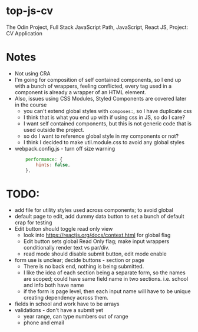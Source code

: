 # top-js-cv
The Odin Project, Full Stack JavaScript Path, JavaScript, React JS, Project: CV Application

# Notes
- Not using CRA
- I'm going for composition of self contained components, so I end up with a bunch of wrappers, feeling conflicted, every tag used in a component is already a wrapper of an HTML element.
- Also, issues using CSS Modules, Styled Components are covered later in the course
    - you can't extend global styles with `composes:`, so I have duplicate css
    - I think that is what you end up with if using css in JS, so do I care?
    - I want self contained components, but this is not generic code that is used outside the project.
    - so do I want to reference global style in my components or not?
    - I think I decided to make util.module.css to avoid any global styles
- webpack.config.js - turn off size warning
    ```js
        performance: {
            hints: false,
        },
    ```

# TODO:
- add file for utility styles used across components; to avoid global
- default page to edit, add dummy data button to set a bunch of default crap for testing
- Edit button should toggle read only view
    - look into https://reactjs.org/docs/context.html for global flag
    - Edit button sets global Read Only flag; make input wrappers conditionally render text vs par/div.
    - read mode should disable submit button, edit mode enable
- form use is unclear; decide buttons - section or page
    - There is no back end, nothing is being submitted.
    - I like the idea of each section being a separate form, so the names are scoped; could have same field name in two sections.  i.e. school and info both have name
    - if the form is page level, then each input name will have to be unique creating dependency across them.
- fields in school and work have to be arrays
- validations - don't have a submit yet
    - year range, can type numbers out of range
    - phone and email

